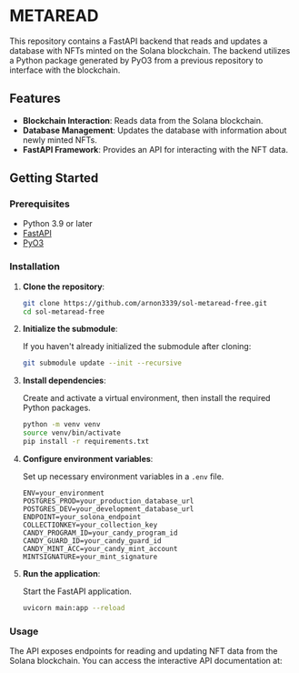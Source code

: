 # METAREAD

This repository contains a FastAPI backend that reads and updates a database with NFTs minted on the Solana blockchain. The backend utilizes a Python package generated by PyO3 from a previous repository to interface with the blockchain.

## Features

- **Blockchain Interaction**: Reads data from the Solana blockchain.
- **Database Management**: Updates the database with information about newly minted NFTs.
- **FastAPI Framework**: Provides an API for interacting with the NFT data.

## Getting Started

### Prerequisites

- Python 3.9 or later
- [FastAPI](https://fastapi.tiangolo.com/)
- [PyO3](https://pyo3.rs/)

### Installation

1. **Clone the repository**:

    ```bash
    git clone https://github.com/arnon3339/sol-metaread-free.git
    cd sol-metaread-free
    ```

2. **Initialize the submodule**:

    If you haven't already initialized the submodule after cloning:

    ```bash
    git submodule update --init --recursive
    ```

3. **Install dependencies**:

    Create and activate a virtual environment, then install the required Python packages.

    ```bash
    python -m venv venv
    source venv/bin/activate
    pip install -r requirements.txt
    ```

4. **Configure environment variables**:

    Set up necessary environment variables in a `.env` file.

    ```plaintext
    ENV=your_environment
    POSTGRES_PROD=your_production_database_url
    POSTGRES_DEV=your_development_database_url
    ENDPOINT=your_solona_endpoint
    COLLECTIONKEY=your_collection_key
    CANDY_PROGRAM_ID=your_candy_program_id
    CANDY_GUARD_ID=your_candy_guard_id
    CANDY_MINT_ACC=your_candy_mint_account
    MINTSIGNATURE=your_mint_signature
    ```

5. **Run the application**:

    Start the FastAPI application.

    ```bash
    uvicorn main:app --reload
    ```

### Usage

The API exposes endpoints for reading and updating NFT data from the Solana blockchain. You can access the interactive API documentation at:

